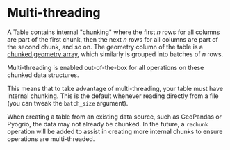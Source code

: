# Multi-threading

A Table contains internal "chunking" where the first _n_ rows for all columns are part of the first chunk, then the next _n_ rows for all columns are part of the second chunk, and so on. The geometry column of the table is a [chunked geometry array](../api/core/geometry/chunked.md), which similarly is grouped into batches of _n_ rows.

Multi-threading is enabled out-of-the-box for all operations on these chunked data structures.

This means that to take advantage of multi-threading, your table must have internal chunking. This is the default whenever reading directly from a file (you can tweak the `batch_size` argument).

When creating a table from an existing data source, such as GeoPandas or Pyogrio, the data may not already be chunked. In the future, a `rechunk` operation will be added to assist in creating more internal chunks to ensure operations are multi-threaded.

